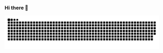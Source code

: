 ### Hi there 👋

<!--
**izhangguapi/izhangguapi** is a ✨ _special_ ✨ repository because its `README.md` (this file) appears on your GitHub profile.

Here are some ideas to get you started:

- 🔭 I’m currently working on ...
- 🌱 I’m currently learning ...
- 👯 I’m looking to collaborate on ...
- 🤔 I’m looking for help with ...
- 💬 Ask me about ...
- 📫 How to reach me: ...
- 😄 Pronouns: ...
- ⚡ Fun fact: ...
-->
<picture>
  <source media="(prefers-color-scheme: dark)" srcset="https://raw.githubusercontent.com/izhangguapi/Interesting-Contributions/output/github-contribution-grid-snake-dark.svg">
  <source media="(prefers-color-scheme: light)" srcset="https://raw.githubusercontent.com/izhangguapi/Interesting-Contributions/output/github-contribution-grid-snake.svg">
  <img alt="github contribution grid snake animation" src="https://raw.githubusercontent.com/izhangguapi/Interesting-Contributions/output/github-contribution-grid-snake.svg">
</picture>
